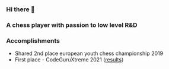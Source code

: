 ### Hi there 👋
### A chess player with passion to low level R&D
### Accomplishments
- Shared 2nd place european youth chess championship 2019
- First place - CodeGuruXtreme 2021 ([results](https://codeguru.co.il/Xtreme/winners.htm))

<!--
**orkinyo/orkinyo** is a ✨ _special_ ✨ repository because its `README.md` (this file) appears on your GitHub profile.

Here are some ideas to get you started:

- 🔭 I’m currently working on ...
- 🌱 I’m currently learning ...
- 👯 I’m looking to collaborate on ...
- 🤔 I’m looking for help with ...
- 💬 Ask me about ...
- 📫 How to reach me: ...
- 😄 Pronouns: ...
- ⚡ Fun fact: ...
-->
